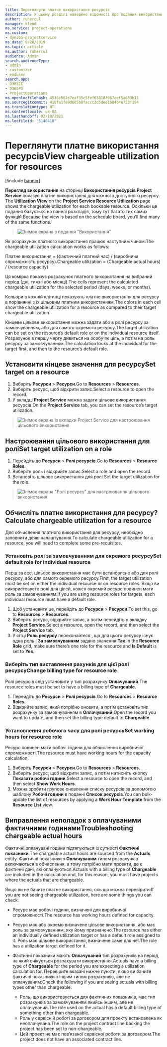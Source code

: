 ```yaml
---
title: Переглянути платне використання ресурсів
description: У цьому розділі наведено відомості про подання використання ресурсів.
author: ruhercul
manager: kfend
ms.service: project-operations
ms.custom:
- dyn365-projectservice
ms.date: 9/26/2019
ms.topic: article
ms.author: ruhercul
audience: Admin
search.audienceType:
- admin
- customizer
- enduser
search.app:
- D365CE
- D365PS
- ProjectOperations
ms.openlocfilehash: 4516c562e7eaf35c5fef638183967eef5a033b11
ms.sourcegitcommit: 418fa1fe9d605b8faccc2d5dee1b04b4e753f194
ms.translationtype: HT
ms.contentlocale: uk-UA
ms.lasthandoff: 02/10/2021
ms.locfileid: "5146418"
---
```

# <a name="view-chargeable-utilization-for-resources"></a><span data-ttu-id="dc3ad-103">Переглянути платне використання ресурсів</span><span class="sxs-lookup"><span data-stu-id="dc3ad-103">View chargeable utilization for resources</span></span>

[!include [banner](../includes/psa-now-project-operations.md)]
 
<span data-ttu-id="dc3ad-104">**Перегляд використання** на сторінці **Використання ресурсів Project Service** показує платне використання для кожного доступного ресурсу. </span><span class="sxs-lookup"><span data-stu-id="dc3ad-104">The **Utilization View** on the **Project Service Resource Utilization** page shows the chargeable utilization for each bookable resource.</span></span> <span data-ttu-id="dc3ad-105">Оскільки це подання базується на панелі розкладів, тому тут багато тих самих функцій.</span><span class="sxs-lookup"><span data-stu-id="dc3ad-105">Because the view is based on the schedule board, you’ll find many of the same functions.</span></span>

> ![Знімок екрана з подання "Використання"](media/FAQ-utilization-1.png)
 

<span data-ttu-id="dc3ad-107">Як розрахунок платного використання працює наступним чином:</span><span class="sxs-lookup"><span data-stu-id="dc3ad-107">The chargeable utilization calculation works as follows:</span></span>

   <span data-ttu-id="dc3ad-108">Платне використання = (фактичний платний час) / (виробнича спроможність ресурсу).</span><span class="sxs-lookup"><span data-stu-id="dc3ad-108">Chargeable utilization = (Chargeable actual hours) / (resource capacity)</span></span>

<span data-ttu-id="dc3ad-109">Ця комірка показує розрахунок платного використання на вибраний період (дні, тижні або місяці).</span><span class="sxs-lookup"><span data-stu-id="dc3ad-109">The cells represent the calculated chargeable utilization for the selected period (days, weeks, or months).</span></span>

<span data-ttu-id="dc3ad-110">Кольори в кожній клітинці показують платне використання для ресурсу в порівнянні з їх цільовим платним використанням.</span><span class="sxs-lookup"><span data-stu-id="dc3ad-110">The colors in each cell show the chargeable utilization for a resource as compared to their target chargeable utilization.</span></span> 

<span data-ttu-id="dc3ad-111">Кінцеве цільове використання можна задати або в ролі ресурсу за замовчуванням, або для самого окремого ресурсу.</span><span class="sxs-lookup"><span data-stu-id="dc3ad-111">The target utilization can be set on the resource’s default role or on the individual resource itself.</span></span> <span data-ttu-id="dc3ad-112">Розрахунок в першу чергу дивиться на особу як ціль, а потім на роль ресурсу за замовчуванням.</span><span class="sxs-lookup"><span data-stu-id="dc3ad-112">The calculation looks at the individual for the target first, and then to the resource’s default role.</span></span>

## <a name="set-target-on-a-resource"></a><span data-ttu-id="dc3ad-113">Установити кінцеве значення для ресурсу</span><span class="sxs-lookup"><span data-stu-id="dc3ad-113">Set target on a resource</span></span>

1. <span data-ttu-id="dc3ad-114">Виберіть **Ресурси** \> **Ресурси**.</span><span class="sxs-lookup"><span data-stu-id="dc3ad-114">Go to **Resources** \> **Resources**.</span></span> 
2. <span data-ttu-id="dc3ad-115">Виберіть ресурс, щоб відкрити запис.</span><span class="sxs-lookup"><span data-stu-id="dc3ad-115">Select a resource to open the record.</span></span> 
3. <span data-ttu-id="dc3ad-116">У вкладці **Project Service** можна задати цільове використання ресурсів.</span><span class="sxs-lookup"><span data-stu-id="dc3ad-116">On the **Project Service** tab, you can set the resource’s target utilization.</span></span>

> ![Знімок екрана із вкладки Project Service для настроювання цільового використання](media/FAQ-utilization-2.png)
 
## <a name="set-target-utilization-on-a-role"></a><span data-ttu-id="dc3ad-118">Настроювання цільового використання для ролі</span><span class="sxs-lookup"><span data-stu-id="dc3ad-118">Set target utilization on a role</span></span>

1. <span data-ttu-id="dc3ad-119">Перейдіть до **Ресурси** \> **Ролі ресурсів**.</span><span class="sxs-lookup"><span data-stu-id="dc3ad-119">Go to **Resources** \> **Resource Roles**.</span></span> 
2. <span data-ttu-id="dc3ad-120">Виберіть роль і відкрийте запис.</span><span class="sxs-lookup"><span data-stu-id="dc3ad-120">Select a role and open the record.</span></span> 
3. <span data-ttu-id="dc3ad-121">Встановіть цільове використання для ролі.</span><span class="sxs-lookup"><span data-stu-id="dc3ad-121">Set the target utilization for the role.</span></span>

> ![Знімок екрана "Ролі ресурсу" для настроювання цільового використання](media/FAQ-utilization-3.png)
 
## <a name="calculate-chargeable-utilization-for-a-resource"></a><span data-ttu-id="dc3ad-123">Обчисліть платне використання для ресурсу?</span><span class="sxs-lookup"><span data-stu-id="dc3ad-123">Calculate chargeable utilization for a resource</span></span>

<span data-ttu-id="dc3ad-124">Для обчислення платного використання для ресурсу, необхідно заповнити деякі налаштування.</span><span class="sxs-lookup"><span data-stu-id="dc3ad-124">To calculate chargeable utilization for a resource, you will need to complete some pre-requisites.</span></span> 

### <a name="set-default-role-for-individual-resource"></a><span data-ttu-id="dc3ad-125">Установіть ролі за замовчуванням для окремого ресурсу</span><span class="sxs-lookup"><span data-stu-id="dc3ad-125">Set default role for individual resource</span></span>

<span data-ttu-id="dc3ad-126">Перш за все, цільове використання має бути встановлене або для ролі ресурсу, або для самого окремого ресурсу.</span><span class="sxs-lookup"><span data-stu-id="dc3ad-126">First, the target utilization must be set on either the individual resource or on resource roles.</span></span> <span data-ttu-id="dc3ad-127">Якщо ви використовуєте ролі для цілей, кожен окремий ресурс повинен мати роль за замовчуванням.</span><span class="sxs-lookup"><span data-stu-id="dc3ad-127">If you are using resource roles for targets, each individual resource must have a default role.</span></span> 

1. <span data-ttu-id="dc3ad-128">Щоб установити це, перейдіть до **Ресурси** \> **Ресурси**.</span><span class="sxs-lookup"><span data-stu-id="dc3ad-128">To set this, go to **Resources** \> **Resources**.</span></span> 
2. <span data-ttu-id="dc3ad-129">Виберіть ресурс, відкрийте запис, а потім перейдіть у вкладку **Project Service**.</span><span class="sxs-lookup"><span data-stu-id="dc3ad-129">Select a resource, open the record, and then select the **Project Service** tab.</span></span> 
3. <span data-ttu-id="dc3ad-130">У сітці **Роль ресурсу** переконайтеся , що для цього ресурсу існує одна роль і **За замовчуванням** задано значення **Так**.</span><span class="sxs-lookup"><span data-stu-id="dc3ad-130">In the **Resource Role** grid, make sure there’s one role for the resource and **Is Default** is set to **Yes**.</span></span>
 
### <a name="change-billing-type-for-resource-role"></a><span data-ttu-id="dc3ad-131">Виберіть тип виставлення рахунків для цієї ролі ресурсу</span><span class="sxs-lookup"><span data-stu-id="dc3ad-131">Change billing type for resource role</span></span>

<span data-ttu-id="dc3ad-132">Ролі ресурсів слід установити у тип розрахунку **Оплачуваний**.</span><span class="sxs-lookup"><span data-stu-id="dc3ad-132">The resource roles must be set to have a billing type of **Chargeable**.</span></span> 

1. <span data-ttu-id="dc3ad-133">Перейдіть до **Ресурси** \> **Ролі ресурсів**.</span><span class="sxs-lookup"><span data-stu-id="dc3ad-133">Go to **Resources** \> **Resource Roles**.</span></span> 
2. <span data-ttu-id="dc3ad-134">Відкрийте запис, який потрібно оновити, а потім встановіть тип розрахунку за замовчуванням в **Оплачуваний**.</span><span class="sxs-lookup"><span data-stu-id="dc3ad-134">Open the record you want to update, and then set the billing type default to **Chargeable**.</span></span>

### <a name="set-working-hours-for-resource-role"></a><span data-ttu-id="dc3ad-135">Установлення робочого часу для ролі ресурсу</span><span class="sxs-lookup"><span data-stu-id="dc3ad-135">Set working hours for resource role</span></span>
 
<span data-ttu-id="dc3ad-136">Ресурс повинен мати робочі години для обчислення виробничої спроможності.</span><span class="sxs-lookup"><span data-stu-id="dc3ad-136">The resource must have working hours for the capacity calculation.</span></span> 

1. <span data-ttu-id="dc3ad-137">Виберіть **Ресурси** \> **Ресурси**.</span><span class="sxs-lookup"><span data-stu-id="dc3ad-137">Go to **Resources** \> **Resources**.</span></span> 
2. <span data-ttu-id="dc3ad-138">Виберіть ресурс, щоб відкрити запис, а потім натисніть кнопку **Показати робочі години**.</span><span class="sxs-lookup"><span data-stu-id="dc3ad-138">Select a resource to open the record, and then select **Show Work Hours**.</span></span> 
3. <span data-ttu-id="dc3ad-139">Можна зробити групове оновлення списку ресурсів за допомогою шаблону **Робочі години** в поданні **Список ресурсів**.</span><span class="sxs-lookup"><span data-stu-id="dc3ad-139">You can bulk-update the list of resources by applying a **Work Hour Template** from the **Resource List** view.</span></span>

## <a name="troubleshooting-chargeable-actual-hours"></a><span data-ttu-id="dc3ad-140">Виправлення неполадок з оплачуваними фактичними годинами</span><span class="sxs-lookup"><span data-stu-id="dc3ad-140">Troubleshooting chargeable actual hours</span></span>

<span data-ttu-id="dc3ad-141">Фактичні оплачувані години підтягуються із сутності **Фактичні показники**.</span><span class="sxs-lookup"><span data-stu-id="dc3ad-141">The chargeable actual hours are sourced from the **Actuals** entity.</span></span> <span data-ttu-id="dc3ad-142">Фактичні показники з **Оплачуваним** типом розрахунків включаються в обчислення, а тому потрібно мати проекти, де є фактичні дані, які оплачуються.</span><span class="sxs-lookup"><span data-stu-id="dc3ad-142">Actuals with a billing type of **Chargeable** are included in the calculation and, for this reason, you must have projects where the actuals that are chargeable.</span></span>

<span data-ttu-id="dc3ad-143">Якщо ви не бачите платне використання, ось що можна перевірити:</span><span class="sxs-lookup"><span data-stu-id="dc3ad-143">If you are not seeing chargeable utilization, here are some things you can check:</span></span>

- <span data-ttu-id="dc3ad-144">Ресурс має робочі години, визначені для виробничої спроможності.</span><span class="sxs-lookup"><span data-stu-id="dc3ad-144">The resource has working hours defined for capacity.</span></span>
- <span data-ttu-id="dc3ad-145">Ресурс має або окремо визначене цільове використання, або має роль за замовчуванням, яку йому призначено.</span><span class="sxs-lookup"><span data-stu-id="dc3ad-145">The resource has either an individually defined utilization target or has a default role assigned to it.</span></span> <span data-ttu-id="dc3ad-146">Роль має цільове використання, визначене саме для неї.</span><span class="sxs-lookup"><span data-stu-id="dc3ad-146">The role has a utilization target defined for it.</span></span>
- <span data-ttu-id="dc3ad-147">Фактичні показники мають **Оплачуваний** тип розрахунків на період, на який очікується розрахувати використання.</span><span class="sxs-lookup"><span data-stu-id="dc3ad-147">Actuals have a billing type of **Chargeable** for the period you are expecting a utilization calculation for.</span></span> <span data-ttu-id="dc3ad-148">Перевірите вказані нижче пункти, якщо ви бачите фактичні показники з іншим типом розрахунків, але не оплачуваним:</span><span class="sxs-lookup"><span data-stu-id="dc3ad-148">Check the following if you are seeing actuals with billing types other than chargeable:</span></span>

  - <span data-ttu-id="dc3ad-149">Роль, що використовується для фактичних показників, має тип розрахунків за замовчуванням якийсь іншим, але не оплачуваний.</span><span class="sxs-lookup"><span data-stu-id="dc3ad-149">The role used on the actual has a default billing type of something other than chargeable.</span></span>
  - <span data-ttu-id="dc3ad-150">Роль у сервісній роботі за договором для проекту встановлена як неоплачувана.</span><span class="sxs-lookup"><span data-stu-id="dc3ad-150">The role on the project contract line backing the project has been set to non-chargeable.</span></span>
  - <span data-ttu-id="dc3ad-151">Цей проект не має пов’язаної сервісної роботи за договором.</span><span class="sxs-lookup"><span data-stu-id="dc3ad-151">The project does not have an associated contract line.</span></span>

